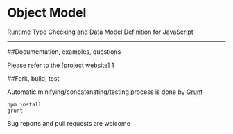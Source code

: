 Object Model
============

Runtime Type Checking and Data Model Definition for JavaScript

---

##Documentation, examples, questions

Please refer to the [project website] [1]

##Fork, build, test

Automatic minifying/concatenating/testing process is done by [Grunt]
```
npm install
grunt
```

Bug reports and pull requests are welcome

[1]:http://objectmodel.js.org
[Grunt]:http://gruntjs.com/getting-started
